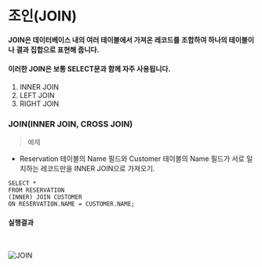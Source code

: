 # 조인(JOIN)
#### JOIN은 데이터베이스 내의 여러 테이블에서 가져온 레코드를 조합하여 하나의 테이블이나 결과 집합으로 표현해 줍니다.</br>
#### 이러한 JOIN은 보통 SELECT문과 함께 자주 사용됩니다.

1. INNER JOIN
2. LEFT JOIN
3. RIGHT JOIN

### JOIN(INNER JOIN, CROSS JOIN)

> 예제
* Reservation 테이블의 Name 필드와 Customer 테이블의 Name 필드가 서로 일치하는 레코드만을 INNER JOIN으로 가져오기.</br>

```mysql
SELECT *
FROM RESERVATION
(INNER) JOIN CUSTOMER
ON RESERVATION.NAME = CUSTOMER.NAME;
```

#### 실행결과
</br>

![JOIN](https://user-images.githubusercontent.com/43642411/109752440-beb27c80-7c23-11eb-8c80-0aa923fa1b3c.PNG)
